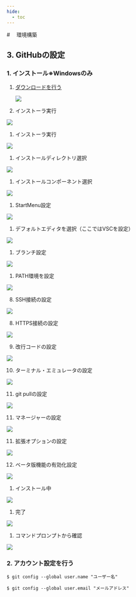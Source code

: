 ```yaml
---
hide:
  - toc
---
```

#　<i class="fa fa-arrow-circle-right" aria-hidden="true"></i> 環境構築

## 3. GitHubの設定
### 1. インストール※Windowsのみ

1. [ダウンロードを行う](https://gitforwindows.org/)

    <img src="../../../images/環境構築/windows/Git_020.png"/>

2. インストーラ実行<br>
<img src="../../../images/環境構築/windows/Git_001.jpeg"/>

1. インストーラ実行<br>
<img src="../../../images/環境構築/windows/Git_002.jpeg"/>

1. インストールディレクトリ選択<br>
<img src="../../../images/環境構築/windows/Git_003.jpeg"/>

1. インストールコンポーネント選択<br>
<img src="../../../images/環境構築/windows/Git_004.jpeg"/>

1. StartMenu設定<br>
<img src="../../../images/環境構築/windows/Git_005.jpeg">

1. デフォルトエディタを選択（ここではVSCを設定）<br>
<img src="../../../images/環境構築/windows/Git_006.jpeg"/>

1. ブランチ設定<br>
<img src="../../../images/環境構築/windows/Git_019.png"/>

1. PATH環境を設定<br>
<img src="../../../images/環境構築/windows/Git_007.jpeg"/>

8. SSH接続の設定<br>
<img src="../../../images/環境構築/windows/Git_016.png"/>

8. HTTPS接続の設定<br>
<img src="../../../images/環境構築/windows/Git_008.jpeg"/>

9. 改行コードの設定<br>
<img src="../../../images/環境構築/windows/Git_009.jpeg"/>

10. ターミナル・エミュレータの設定<br>
<img src="../../../images/環境構築/windows/Git_010.jpeg"/>

11. git pullの設定<br>
<img src="../../../images/環境構築/windows/Git_017.png"/>

11. マネージャーの設定<br>
<img src="../../../images/環境構築/windows/Git_018.png"/>

11. 拡張オプションの設定<br>
<img src="../../../images/環境構築/windows/Git_011.jpeg"/>

12. ベータ版機能の有効化設定<br>
<img src="../../../images/環境構築/windows/Git_012.png"/>

1.  インストール中<br>
<img src="../../../images/環境構築/windows/Git_013.jpeg"/>

1.  完了<br>
<img src="../../../images/環境構築/windows/Git_014.jpeg"/>

1.  コマンドプロンプトから確認<br>
<img src="../../../images/環境構築/windows/Git_015.jpeg"/>

### 2. アカウント設定を行う

    $ git config --global user.name "ユーザー名"
    
    $ git config --global user.email "メールアドレス"
